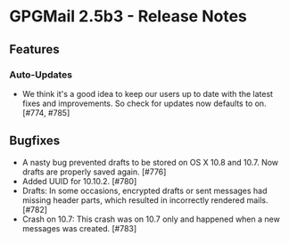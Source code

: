 GPGMail 2.5b3 - Release Notes
============================

Features
--------

### Auto-Updates

* We think it's a good idea to keep our users up to date with the latest fixes and improvements. So check for updates now defaults to on. [#774, #785]

Bugfixes
--------

*  A nasty bug prevented drafts to be stored on OS X 10.8 and 10.7. Now drafts are properly saved again. [#776]
* Added UUID for 10.10.2. [#780]
* Drafts: In some occasions, encrypted drafts or sent messages had missing header parts, which resulted in incorrectly rendered mails.[#782]
* Crash on 10.7: This crash was on 10.7 only and happened when a new messages was created. [#783]